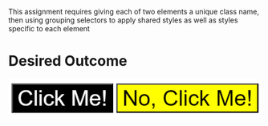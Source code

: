 This assignment requires giving each of two elements a unique class name, then using grouping selectors to apply shared styles as well as styles specific to each element  

# Desired Outcome
![Desired Outcome](https://github.com/yingying1712/foundations/blob/main/03-grouping-selectors/desired-outcome.png?raw=true)
